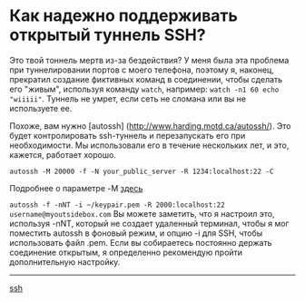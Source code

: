 # Как надежно поддерживать открытый туннель SSH?

Это твой тоннель мертв из-за бездействия? У меня была эта проблема при туннелировании портов с моего телефона, поэтому я, наконец, прекратил создание фиктивных команд в соединении, чтобы сделать его "живым", используя команду `watch`, например: `watch -n1 60 echo "wiiiii"`. Туннель не умрет, если сеть не сломана или вы не используете ее.

Похоже, вам нужно [autossh] (http://www.harding.motd.ca/autossh/). Это будет контролировать ssh-туннель и перезапускать его при необходимости. Мы использовали его в течение нескольких лет, и это, кажется, работает хорошо.

```
autossh -M 20000 -f -N your_public_server -R 1234:localhost:22 -C

```

Подробнее о параметре -M [здесь](http://www.debianadmin.com/autossh-automatically-restart-ssh-sessions-and-tunnels.html)

`autossh -f -nNT -i ~/keypair.pem -R 2000:localhost:22 username@myoutsidebox.com`  Вы можете заметить, что я настроил это, используя -nNT, который не создает удаленный терминал, чтобы я мог поместить autossh в фоновый режим, и опцию -i для SSH, чтобы использовать файл .pem. Если вы собираетесь постоянно держать соединение открытым, я определенно рекомендую пройти дополнительную настройку.

**********
[ssh](/tags/ssh.md)
